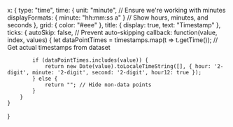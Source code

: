 x: {
    type: "time",
    time: {
        unit: "minute", // Ensure we're working with minutes
        displayFormats: { minute: "hh:mm:ss a" } // Show hours, minutes, and seconds
    },
    grid: { color: "#eee" },
    title: { display: true, text: "Timestamp" },
    ticks: {
        autoSkip: false, // Prevent auto-skipping
        callback: function(value, index, values) {
            let dataPointTimes = timestamps.map(t => t.getTime()); // Get actual timestamps from dataset

            if (dataPointTimes.includes(value)) {
                return new Date(value).toLocaleTimeString([], { hour: '2-digit', minute: '2-digit', second: '2-digit', hour12: true });
            } else {
                return ""; // Hide non-data points
            }
        }
    }
}